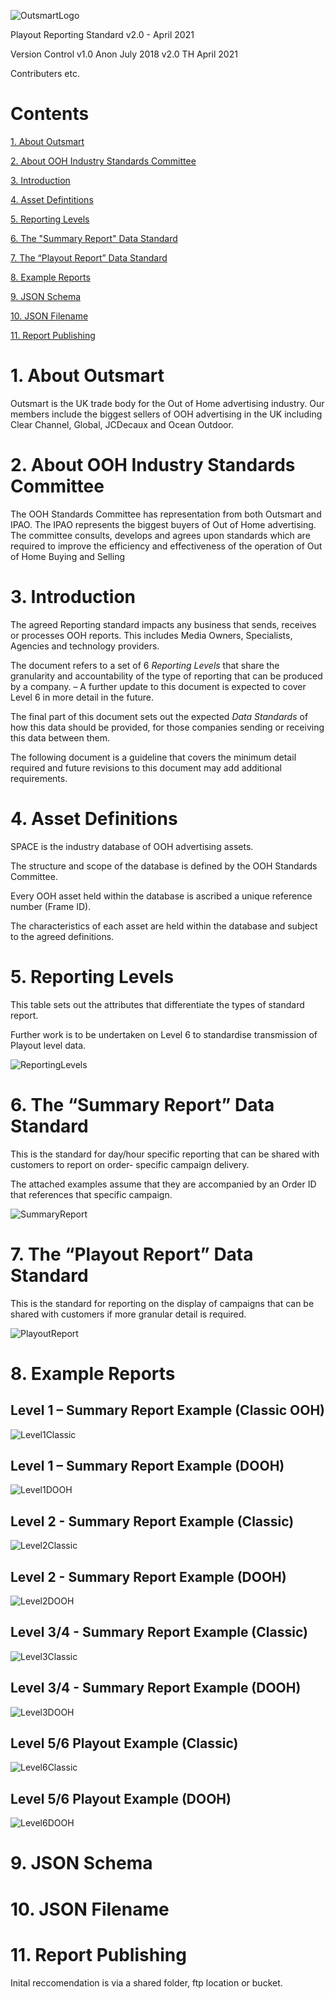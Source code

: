![OutsmartLogo](Pictures/OutsmartLogo.png)

Playout Reporting Standard v2.0 - April 2021

Version Control
v1.0 Anon July 2018
v2.0 TH April 2021

Contributers
etc.


# Contents

[1. About Outsmart](#1-about-outsmart)

[2. About OOH Industry Standards Committee](#2-about-ooh-industry-standards-committee)

[3. Introduction](#3-introduction)

[4. Asset Defintitions](#4-asset-definitions)

[5. Reporting Levels](#5-reporting-levels)

[6. The "Summary Report" Data Standard](#6-the-summary-report-data-standard)

[7. The “Playout Report” Data Standard](#7-the-playout-report-data-standard)

[8. Example Reports](#8-Example-Reports)

[9. JSON Schema](#9-JSON-Schema)

[10. JSON Filename](#10-JSON-Filename)

[11. Report Publishing](#11-Report-Publishing)


# 1. About Outsmart

Outsmart is the UK trade body for the Out of Home advertising industry. Our members include the biggest
sellers of OOH advertising in the UK including Clear Channel, Global, JCDecaux and Ocean Outdoor.

# 2. About OOH Industry Standards Committee

The OOH Standards Committee has representation from both Outsmart and IPAO. The IPAO represents the
biggest buyers of Out of Home advertising. The committee consults, develops and agrees upon standards which
are required to improve the efficiency and effectiveness of the operation of Out of Home Buying and Selling

# 3. Introduction

The agreed Reporting standard impacts any business that sends, receives or processes OOH reports. This
includes Media Owners, Specialists, Agencies and technology providers.

The document refers to a set of 6 _Reporting Levels_ that share the granularity and accountability of the type of
reporting that can be produced by a company. – A further update to this document is expected to cover Level 6
in more detail in the future.

The final part of this document sets out the expected _Data Standards_ of how this data should be provided, for
those companies sending or receiving this data between them.

The following document is a guideline that covers the minimum detail required and future revisions to this
document may add additional requirements.


# 4. Asset Definitions

SPACE is the industry database of OOH advertising assets.

The structure and scope of the database is defined by the OOH Standards Committee.

Every OOH asset held within the database is ascribed a unique reference number (Frame ID).

The characteristics of each asset are held within the database and subject to the agreed definitions.


# 5. Reporting Levels

This table sets out the attributes that differentiate the types of standard report.

Further work is to be undertaken on Level 6 to standardise transmission of Playout level data.

![ReportingLevels](Pictures/Levels.png)


# 6. The “Summary Report” Data Standard

This is the standard for day/hour specific reporting that can be shared with customers to report on order-
specific campaign delivery.

The attached examples assume that they are accompanied by an Order ID that references that specific
campaign.

![SummaryReport](Pictures/Summary.png)

# 7. The “Playout Report” Data Standard

This is the standard for reporting on the display of campaigns that can be shared with customers if more
granular detail is required.

![PlayoutReport](Pictures/Standard.png)

# 8. Example Reports

## Level 1 – Summary Report Example (Classic OOH)

![Level1Classic](Pictures/Level1Classic.png)

## Level 1 – Summary Report Example (DOOH)

![Level1DOOH](Pictures/Level1DOOH.png)

## Level 2 - Summary Report Example (Classic)

![Level2Classic](Pictures/Level2Classic.png)

## Level 2 - Summary Report Example (DOOH)

![Level2DOOH](Pictures/Level2DOOH.png)

## Level 3/4 - Summary Report Example (Classic)

![Level3Classic](Pictures/Level3Classic.png)

## Level 3/4 - Summary Report Example (DOOH)

![Level3DOOH](Pictures/Level3DOOH.png)

## Level 5/6 Playout Example (Classic)

![Level6Classic](Pictures/Level6Classic.png)

## Level 5/6 Playout Example (DOOH)

![Level6DOOH](Pictures/Level6DOOH.png)

# 9. JSON Schema

# 10. JSON Filename

# 11. Report Publishing
Inital reccomendation is via a shared folder, ftp location or bucket. 
